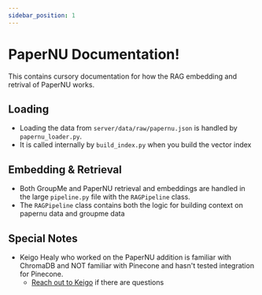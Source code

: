 ```yaml
---
sidebar_position: 1
---
```


# PaperNU Documentation!

This contains cursory documentation for how the RAG embedding and retrival of PaperNU works.

## Loading

- Loading the data from `server/data/raw/papernu.json` is handled by `papernu_loader.py`. 
- It is called internally by `build_index.py` when you build the vector index

## Embedding & Retrieval
- Both GroupMe and PaperNU retrieval and embeddings are handled in the large `pipeline.py` file with the `RAGPipeline` class. 
- The `RAGPipeline` class contains both the logic for building context on papernu data and groupme data

## Special Notes
- Keigo Healy who worked on the PaperNU addition is familiar with ChromaDB and NOT familiar with Pinecone and hasn't tested integration for Pinecone. 
  - [Reach out to Keigo](mailto:keigo@u.northwestern.edu) if there are questions 